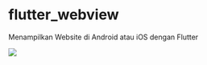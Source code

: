 # flutter_webview
Menampilkan Website di Android atau iOS dengan Flutter

<image src="http://flutter.id/wp-content/uploads/2019/09/webview23.gif">
